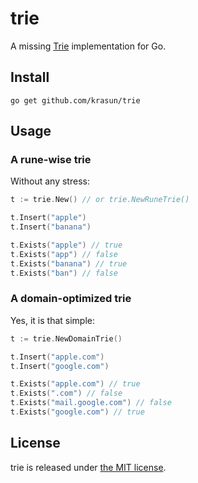 # trie

A missing [Trie](https://en.wikipedia.org/wiki/Trie) implementation for Go. 

## Install 

```shell
go get github.com/krasun/trie
```

## Usage 

### A rune-wise trie

Without any stress:

```go 
t := trie.New() // or trie.NewRuneTrie()  

t.Insert("apple")
t.Insert("banana")

t.Exists("apple") // true
t.Exists("app") // false
t.Exists("banana") // true
t.Exists("ban") // false
```

### A domain-optimized trie

Yes, it is that simple:

```go 
t := trie.NewDomainTrie()

t.Insert("apple.com")
t.Insert("google.com")

t.Exists("apple.com") // true
t.Exists(".com") // false
t.Exists("mail.google.com") // false
t.Exists("google.com") // true
```

## License 

trie is released under [the MIT license](LICENSE).

